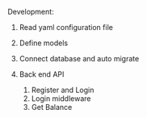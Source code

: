 Development:

1. Read yaml configuration file
2. Define models
3. Connect database and auto migrate

4. Back end API
   1. Register and Login
   2. Login middleware
   3. Get Balance 